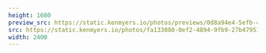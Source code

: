 ```yaml
---
height: 1600
preview_src: https://static.kenmyers.io/photos/previews/0d8a94e4-5efb-49e9-8901-a2b14bf6cca5.webp
src: https://static.kenmyers.io/photos/fa133080-0ef2-4894-9fb9-27b47951272f.jpg
width: 2400
---
```

